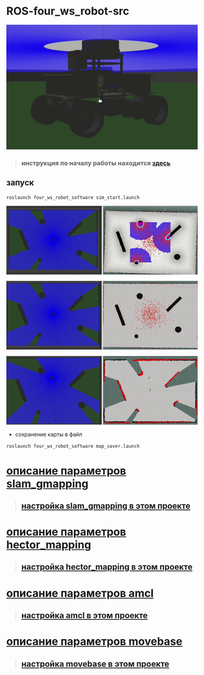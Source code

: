 # ROS-four_ws_robot-src

<p align="center">
<img src="docs/model.gif">
</p>

> ### инструкция по началу работы находится [здесь](docs/DEVELOPMENT.md)

## запуск

```bash
roslaunch four_ws_robot_software sim_start.launch
```

<p align="center">
<img src="docs/navigation.gif">
</p>

<p align="center">
<img src="docs/localization.gif">
</p>

<p align="center">
<img src="docs/slam_gmapping.gif">
</p>

* сохранение карты в файл

```bash
roslaunch four_ws_robot_software map_saver.launch
```

# [описание параметров slam_gmapping](docs/slam_gmapping_params.md)

> ## [настройка slam_gmapping в этом проекте](four_ws_robot_software/config/slam_gmapping_params/slam_gmapping_params_test.yaml)

# [описание параметров hector_mapping](docs/hector_mapping_params.md)

> ## [настройка hector_mapping в этом проекте](four_ws_robot_software/config/hector_mapping_params/hector_mapping_params_test.yaml)

# [описание параметров amcl](docs/amcl_params.md)

> ## [настройка amcl в этом проекте](four_ws_robot_software/config/amcl_params/amcl_params_test.yaml)

# [описание параметров movebase](docs/movebase_params.md)

> ## [настройка movebase в этом проекте](four_ws_robot_software/config/movebase_params/movebase_params_test.yaml)